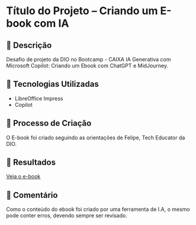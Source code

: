 # Título do Projeto – Criando um E-book com IA

## 📒 Descrição
Desafio de projeto da DIO no Bootcamp - CAIXA IA Generativa com Microsoft Copilot: Criando um Ebook com ChatGPT e MidJourney.

## 🤖 Tecnologias Utilizadas
- LibreOffice Impress
- Copilot

## 🧐 Processo de Criação
O E-book foi criado seguindo as orientações de Felipe, Tech Educator da DIO. 

## 🚀 Resultados

[Veja o e-book](https://github.com/Cris-Pin-Bel/Criando-E-book/blob/6f104c9847797277faa43f5ee4c002e993975d86/Ebook%20Constru%C3%A7%C3%A3o%20e%20IA.pdf)

## 💭 Comentário
Como o conteúdo do ebook foi criado por uma ferramenta de I.A, o mesmo pode conter erros, devendo sempre ser revisado.
